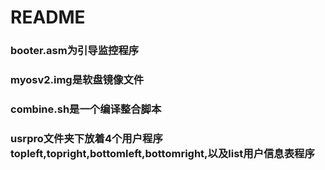 # README

### booter.asm为引导监控程序

### myosv2.img是软盘镜像文件

### combine.sh是一个编译整合脚本

### usrpro文件夹下放着4个用户程序topleft,topright,bottomleft,bottomright,以及list用户信息表程序